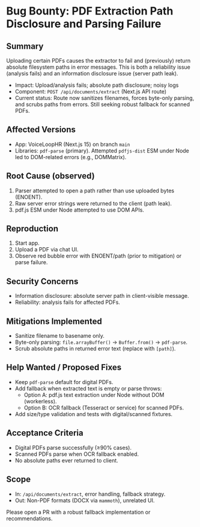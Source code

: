 # Bug Bounty: PDF Extraction Path Disclosure and Parsing Failure

## Summary
Uploading certain PDFs causes the extractor to fail and (previously) return absolute filesystem paths in error messages. This is both a reliability issue (analysis fails) and an information disclosure issue (server path leak).

- Impact: Upload/analysis fails; absolute path disclosure; noisy logs
- Component: `POST /api/documents/extract` (Next.js API route)
- Current status: Route now sanitizes filenames, forces byte-only parsing, and scrubs paths from errors. Still seeking robust fallback for scanned PDFs.

## Affected Versions
- App: VoiceLoopHR (Next.js 15) on branch `main`
- Libraries: `pdf-parse` (primary). Attempted `pdfjs-dist` ESM under Node led to DOM-related errors (e.g., DOMMatrix).

## Root Cause (observed)
1. Parser attempted to open a path rather than use uploaded bytes (ENOENT).
2. Raw server error strings were returned to the client (path leak).
3. pdf.js ESM under Node attempted to use DOM APIs.

## Reproduction
1. Start app.
2. Upload a PDF via chat UI.
3. Observe red bubble error with ENOENT/path (prior to mitigation) or parse failure.

## Security Concerns
- Information disclosure: absolute server path in client-visible message.
- Reliability: analysis fails for affected PDFs.

## Mitigations Implemented
- Sanitize filename to basename only.
- Byte-only parsing: `file.arrayBuffer()` -> `Buffer.from()` -> `pdf-parse`.
- Scrub absolute paths in returned error text (replace with `[path]`).

## Help Wanted / Proposed Fixes
- Keep `pdf-parse` default for digital PDFs.
- Add fallback when extracted text is empty or parse throws:
  - Option A: pdf.js text extraction under Node without DOM (workerless).
  - Option B: OCR fallback (Tesseract or service) for scanned PDFs.
- Add size/type validation and tests with digital/scanned fixtures.

## Acceptance Criteria
- Digital PDFs parse successfully (≥90% cases).
- Scanned PDFs parse when OCR fallback enabled.
- No absolute paths ever returned to client.

## Scope
- In: `/api/documents/extract`, error handling, fallback strategy.
- Out: Non-PDF formats (DOCX via `mammoth`), unrelated UI.

Please open a PR with a robust fallback implementation or recommendations.
